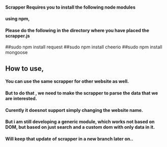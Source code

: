 #### Scrapper Requires you to install the following node modules
#### using npm,
#### Please do the following in the directory where you have placed the scrapper.js

##sudo npm install request
##sudo npm install cheerio
##sudo npm install mongoose

## How to use,
#### You can use the same scrapper for other website as well.
#### But to do that , we need to make the scrapper to parse the data that we are interested.
#### Curently it doesnot support simply changing the website name.
#### But i am still developing a generic module, which works not based on DOM, but based on just search and a custom dom with only data in it.
#### Will keep that update of scrapper in a new branch later on..

